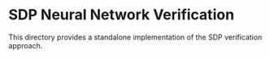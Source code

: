 # SDP Neural Network Verification

This directory provides a standalone implementation of the SDP verification approach.

